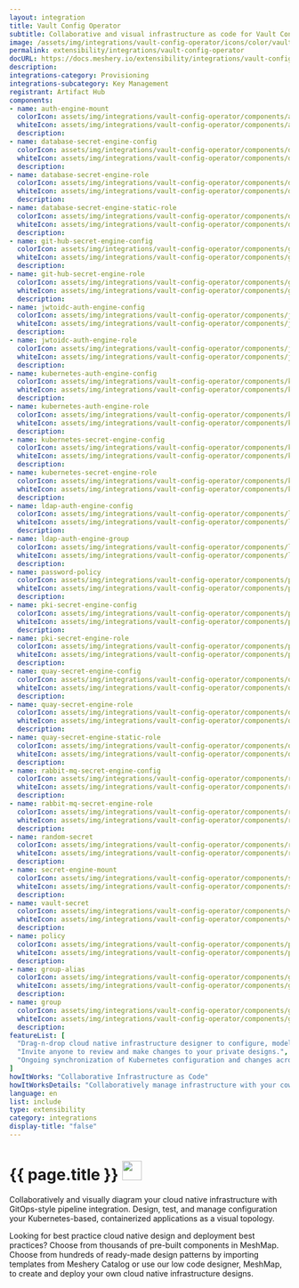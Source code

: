```yaml
---
layout: integration
title: Vault Config Operator
subtitle: Collaborative and visual infrastructure as code for Vault Config Operator
image: /assets/img/integrations/vault-config-operator/icons/color/vault-config-operator-color.svg
permalink: extensibility/integrations/vault-config-operator
docURL: https://docs.meshery.io/extensibility/integrations/vault-config-operator
description: 
integrations-category: Provisioning
integrations-subcategory: Key Management
registrant: Artifact Hub
components: 
- name: auth-engine-mount
  colorIcon: assets/img/integrations/vault-config-operator/components/auth-engine-mount/icons/color/auth-engine-mount-color.svg
  whiteIcon: assets/img/integrations/vault-config-operator/components/auth-engine-mount/icons/white/auth-engine-mount-white.svg
  description: 
- name: database-secret-engine-config
  colorIcon: assets/img/integrations/vault-config-operator/components/database-secret-engine-config/icons/color/database-secret-engine-config-color.svg
  whiteIcon: assets/img/integrations/vault-config-operator/components/database-secret-engine-config/icons/white/database-secret-engine-config-white.svg
  description: 
- name: database-secret-engine-role
  colorIcon: assets/img/integrations/vault-config-operator/components/database-secret-engine-role/icons/color/database-secret-engine-role-color.svg
  whiteIcon: assets/img/integrations/vault-config-operator/components/database-secret-engine-role/icons/white/database-secret-engine-role-white.svg
  description: 
- name: database-secret-engine-static-role
  colorIcon: assets/img/integrations/vault-config-operator/components/database-secret-engine-static-role/icons/color/database-secret-engine-static-role-color.svg
  whiteIcon: assets/img/integrations/vault-config-operator/components/database-secret-engine-static-role/icons/white/database-secret-engine-static-role-white.svg
  description: 
- name: git-hub-secret-engine-config
  colorIcon: assets/img/integrations/vault-config-operator/components/git-hub-secret-engine-config/icons/color/git-hub-secret-engine-config-color.svg
  whiteIcon: assets/img/integrations/vault-config-operator/components/git-hub-secret-engine-config/icons/white/git-hub-secret-engine-config-white.svg
  description: 
- name: git-hub-secret-engine-role
  colorIcon: assets/img/integrations/vault-config-operator/components/git-hub-secret-engine-role/icons/color/git-hub-secret-engine-role-color.svg
  whiteIcon: assets/img/integrations/vault-config-operator/components/git-hub-secret-engine-role/icons/white/git-hub-secret-engine-role-white.svg
  description: 
- name: jwtoidc-auth-engine-config
  colorIcon: assets/img/integrations/vault-config-operator/components/jwtoidc-auth-engine-config/icons/color/jwtoidc-auth-engine-config-color.svg
  whiteIcon: assets/img/integrations/vault-config-operator/components/jwtoidc-auth-engine-config/icons/white/jwtoidc-auth-engine-config-white.svg
  description: 
- name: jwtoidc-auth-engine-role
  colorIcon: assets/img/integrations/vault-config-operator/components/jwtoidc-auth-engine-role/icons/color/jwtoidc-auth-engine-role-color.svg
  whiteIcon: assets/img/integrations/vault-config-operator/components/jwtoidc-auth-engine-role/icons/white/jwtoidc-auth-engine-role-white.svg
  description: 
- name: kubernetes-auth-engine-config
  colorIcon: assets/img/integrations/vault-config-operator/components/kubernetes-auth-engine-config/icons/color/kubernetes-auth-engine-config-color.svg
  whiteIcon: assets/img/integrations/vault-config-operator/components/kubernetes-auth-engine-config/icons/white/kubernetes-auth-engine-config-white.svg
  description: 
- name: kubernetes-auth-engine-role
  colorIcon: assets/img/integrations/vault-config-operator/components/kubernetes-auth-engine-role/icons/color/kubernetes-auth-engine-role-color.svg
  whiteIcon: assets/img/integrations/vault-config-operator/components/kubernetes-auth-engine-role/icons/white/kubernetes-auth-engine-role-white.svg
  description: 
- name: kubernetes-secret-engine-config
  colorIcon: assets/img/integrations/vault-config-operator/components/kubernetes-secret-engine-config/icons/color/kubernetes-secret-engine-config-color.svg
  whiteIcon: assets/img/integrations/vault-config-operator/components/kubernetes-secret-engine-config/icons/white/kubernetes-secret-engine-config-white.svg
  description: 
- name: kubernetes-secret-engine-role
  colorIcon: assets/img/integrations/vault-config-operator/components/kubernetes-secret-engine-role/icons/color/kubernetes-secret-engine-role-color.svg
  whiteIcon: assets/img/integrations/vault-config-operator/components/kubernetes-secret-engine-role/icons/white/kubernetes-secret-engine-role-white.svg
  description: 
- name: ldap-auth-engine-config
  colorIcon: assets/img/integrations/vault-config-operator/components/ldap-auth-engine-config/icons/color/ldap-auth-engine-config-color.svg
  whiteIcon: assets/img/integrations/vault-config-operator/components/ldap-auth-engine-config/icons/white/ldap-auth-engine-config-white.svg
  description: 
- name: ldap-auth-engine-group
  colorIcon: assets/img/integrations/vault-config-operator/components/ldap-auth-engine-group/icons/color/ldap-auth-engine-group-color.svg
  whiteIcon: assets/img/integrations/vault-config-operator/components/ldap-auth-engine-group/icons/white/ldap-auth-engine-group-white.svg
  description: 
- name: password-policy
  colorIcon: assets/img/integrations/vault-config-operator/components/password-policy/icons/color/password-policy-color.svg
  whiteIcon: assets/img/integrations/vault-config-operator/components/password-policy/icons/white/password-policy-white.svg
  description: 
- name: pki-secret-engine-config
  colorIcon: assets/img/integrations/vault-config-operator/components/pki-secret-engine-config/icons/color/pki-secret-engine-config-color.svg
  whiteIcon: assets/img/integrations/vault-config-operator/components/pki-secret-engine-config/icons/white/pki-secret-engine-config-white.svg
  description: 
- name: pki-secret-engine-role
  colorIcon: assets/img/integrations/vault-config-operator/components/pki-secret-engine-role/icons/color/pki-secret-engine-role-color.svg
  whiteIcon: assets/img/integrations/vault-config-operator/components/pki-secret-engine-role/icons/white/pki-secret-engine-role-white.svg
  description: 
- name: quay-secret-engine-config
  colorIcon: assets/img/integrations/vault-config-operator/components/quay-secret-engine-config/icons/color/quay-secret-engine-config-color.svg
  whiteIcon: assets/img/integrations/vault-config-operator/components/quay-secret-engine-config/icons/white/quay-secret-engine-config-white.svg
  description: 
- name: quay-secret-engine-role
  colorIcon: assets/img/integrations/vault-config-operator/components/quay-secret-engine-role/icons/color/quay-secret-engine-role-color.svg
  whiteIcon: assets/img/integrations/vault-config-operator/components/quay-secret-engine-role/icons/white/quay-secret-engine-role-white.svg
  description: 
- name: quay-secret-engine-static-role
  colorIcon: assets/img/integrations/vault-config-operator/components/quay-secret-engine-static-role/icons/color/quay-secret-engine-static-role-color.svg
  whiteIcon: assets/img/integrations/vault-config-operator/components/quay-secret-engine-static-role/icons/white/quay-secret-engine-static-role-white.svg
  description: 
- name: rabbit-mq-secret-engine-config
  colorIcon: assets/img/integrations/vault-config-operator/components/rabbit-mq-secret-engine-config/icons/color/rabbit-mq-secret-engine-config-color.svg
  whiteIcon: assets/img/integrations/vault-config-operator/components/rabbit-mq-secret-engine-config/icons/white/rabbit-mq-secret-engine-config-white.svg
  description: 
- name: rabbit-mq-secret-engine-role
  colorIcon: assets/img/integrations/vault-config-operator/components/rabbit-mq-secret-engine-role/icons/color/rabbit-mq-secret-engine-role-color.svg
  whiteIcon: assets/img/integrations/vault-config-operator/components/rabbit-mq-secret-engine-role/icons/white/rabbit-mq-secret-engine-role-white.svg
  description: 
- name: random-secret
  colorIcon: assets/img/integrations/vault-config-operator/components/random-secret/icons/color/random-secret-color.svg
  whiteIcon: assets/img/integrations/vault-config-operator/components/random-secret/icons/white/random-secret-white.svg
  description: 
- name: secret-engine-mount
  colorIcon: assets/img/integrations/vault-config-operator/components/secret-engine-mount/icons/color/secret-engine-mount-color.svg
  whiteIcon: assets/img/integrations/vault-config-operator/components/secret-engine-mount/icons/white/secret-engine-mount-white.svg
  description: 
- name: vault-secret
  colorIcon: assets/img/integrations/vault-config-operator/components/vault-secret/icons/color/vault-secret-color.svg
  whiteIcon: assets/img/integrations/vault-config-operator/components/vault-secret/icons/white/vault-secret-white.svg
  description: 
- name: policy
  colorIcon: assets/img/integrations/vault-config-operator/components/policy/icons/color/policy-color.svg
  whiteIcon: assets/img/integrations/vault-config-operator/components/policy/icons/white/policy-white.svg
  description: 
- name: group-alias
  colorIcon: assets/img/integrations/vault-config-operator/components/group-alias/icons/color/group-alias-color.svg
  whiteIcon: assets/img/integrations/vault-config-operator/components/group-alias/icons/white/group-alias-white.svg
  description: 
- name: group
  colorIcon: assets/img/integrations/vault-config-operator/components/group/icons/color/group-color.svg
  whiteIcon: assets/img/integrations/vault-config-operator/components/group/icons/white/group-white.svg
  description: 
featureList: [
  "Drag-n-drop cloud native infrastructure designer to configure, model, and deploy your workloads.",
  "Invite anyone to review and make changes to your private designs.",
  "Ongoing synchronization of Kubernetes configuration and changes across any number of clusters."
]
howItWorks: "Collaborative Infrastructure as Code"
howItWorksDetails: "Collaboratively manage infrastructure with your coworkers synchronously sharing the same designs."
language: en
list: include
type: extensibility
category: integrations
display-title: "false"
---
```

<h1>{{ page.title }} <img src="{{ page.image }}" style="width: 35px; height: 35px;" /></h1>

<p>

</p>
<p>
    Collaboratively and visually diagram your cloud native infrastructure with GitOps-style pipeline integration. Design, test, and manage configuration your Kubernetes-based, containerized applications as a visual topology.
</p>
<p>
    Looking for best practice cloud native design and deployment best practices? Choose from thousands of pre-built components in MeshMap. Choose from hundreds of ready-made design patterns by importing templates from Meshery Catalog or use our low code designer, MeshMap, to create and deploy your own cloud native infrastructure designs.
</p>
